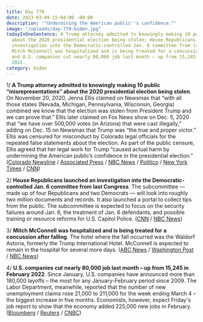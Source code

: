```yaml
---
title: Day 779
date: 2023-03-09 15:04:00 -08:00
description: '"Undermining the American public''s confidence."'
image: "/uploads/day-779-biden.jpg"
todayInOneSentence: A Trump attorney admitted to knowingly making 10 public “misrepresentations”
  about the 2020 presidential election being stolen; House Republicans launched an
  investigation into the Democratic-controlled Jan. 6 committee from last Congress;
  Mitch McConnell was hospitalized and is being treated for a concussion after falling;
  and U.S. companies cut nearly 80,000 job last month – up from 15,245 in February
  2022.
category: biden
---
```


1/ **A Trump attorney admitted to knowingly making 10 public “misrepresentations” about the 2020 presidential election being stolen**. On November 20, 2020, Jenna Ellis claimed on Newsmax that “with all those states (Nevada, Michigan, Pennsylvania, Wisconsin, Georgia) combined we know that the election was stolen from President Trump and we can prove that.” Ellis later claimed on Fox News show on Dec. 5, 2020 that “we have over 500,000 votes (in Arizona) that were cast illegally,” adding on Dec. 15 on Newsmax that Trump was “the true and proper victor.” Ellis was censured for misconduct by Colorado legal officials for the repeated false statements about the election. As part of the public censure, Ellis agreed that her legal work for Trump “caused actual harm by undermining the American public’s confidence in the presidential election.” ([Colorado Newsline](https://coloradonewsline.com/briefs/former-trump-lawyer-jenna-ellis-censured-in-colorado-for-false-election-claims/) / [Associated Press](https://apnews.com/article/donald-trump-jenna-ellis-lawyer-censure-2020-election-falsehoods-fd6d72667a1f3bd01cd2249747bbbd85) / [NBC News](https://www.nbcnews.com/politics/donald-trump/former-trump-lawyer-jenna-ellis-censured-colorado-2020-statements-rcna74092) / [Politico](https://www.politico.com/news/2023/03/08/trump-lawyer-misrepresented-jenna-ellis-00086256) / [New York Times](https://www.nytimes.com/2023/03/09/us/politics/jenna-ellis-trump-2020-election.html) / [CNN](https://www.cnn.com/2023/03/09/politics/jenna-ellis-former-trump-attorney/))

2/ **House Republicans launched an investigation into the Democratic-controlled Jan. 6 committee from last Congress**. The subcommittee — made up of four Republicans and two Democrats — will look into roughly two million documents and records. It also launched a portal to collect tips from the public. The subcommittee is expected to focus on the security failures around Jan. 6, the treatment of Jan. 6 defendants, and possible training or resource reforms for U.S. Capitol Police. ([CNN](https://www.cnn.com/2023/03/08/politics/house-republican-carlson-footage-backlash/index.html) / [NBC News](https://www.nbcnews.com/politics/congress/republicans-launch-investigation-jan-6-committee-examined-riot-rcna74017))

3/ **Mitch McConnell was hospitalized and is being treated for a concussion after falling**. The hotel where the fall occurred was the Waldorf Astoria, formerly the Trump International Hotel. McConnell is expected to remain in the hospital for several more days. ([ABC News](https://abcnews.go.com/Politics/mitch-mcconnell-hospitalized-after-fall-dc-hotel/story?id=97730954) / [Washington Post](https://www.washingtonpost.com/politics/2023/03/09/mitch-mcconnell-fall-hospitalized/) / [NBC News](https://www.nbcnews.com/politics/politics-news/senate-minority-leader-mitch-mcconnell-hospitalized-falling-rcna74097))

4/ **U.S. companies cut nearly 80,000 job last month – up from 15,245 in February 2022**. Since January, U.S. companies have announced more than 180,000 layoffs – the most for any January-February period since 2009. The Labor Department, meanwhile, reported that the number of new unemployment claims rose 21,000 to 211,000 for the week ending March 4 – the biggest increase in five months. Economists, however, expect Friday's job report to show that the economy added 225,000 new jobs in February. ([Bloomberg](https://www.bloomberg.com/news/articles/2023-03-09/us-planned-layoffs-jump-to-mark-worst-start-to-a-year-since-2009?srnd=premium&sref=MIBMEEoj) / [Reuters](https://www.reuters.com/article/usa-layoffs-idTRNIKBN2VB12Z) / [CNBC](https://www.cnbc.com/2023/03/09/february-is-expected-to-have-been-a-strong-month-for-hiring-and-wages.html))